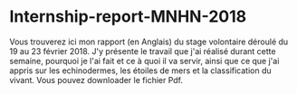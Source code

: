 # Internship-report-MNHN-2018
Vous trouverez ici mon rapport (en Anglais) du stage volontaire déroulé du 19 au 23 février 2018. J'y présente le travail que j'ai réalisé durant cette semaine, pourquoi je l'ai fait et ce à quoi il va servir, ainsi que ce que j'ai appris sur les echinodermes, les étoiles de mers et la classification du vivant.
Vous pouvez downloader le fichier Pdf.
